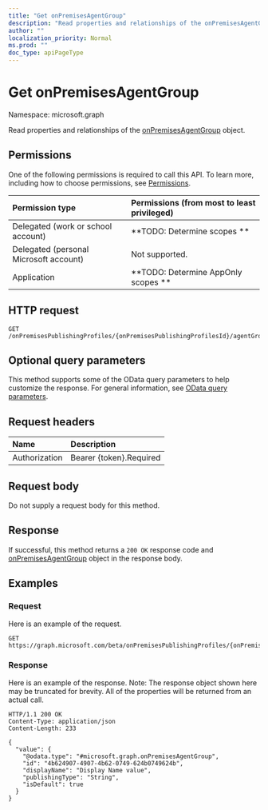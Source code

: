 ```yaml
---
title: "Get onPremisesAgentGroup"
description: "Read properties and relationships of the onPremisesAgentGroup object."
author: ""
localization_priority: Normal
ms.prod: ""
doc_type: apiPageType
---
```


# Get onPremisesAgentGroup

Namespace: microsoft.graph

Read properties and relationships of the [onPremisesAgentGroup](../resources/onpremisesagentgroup.md) object.

## Permissions
One of the following permissions is required to call this API. To learn more, including how to choose permissions, see [Permissions](/concepts/permissions-reference.md).

|Permission type|Permissions (from most to least privileged)|
|:---|:---|
|Delegated (work or school account)|**TODO: Determine scopes **|
|Delegated (personal Microsoft account)|Not supported.|
|Application|**TODO: Determine AppOnly scopes **|

## HTTP request
<!-- {
  "blockType": "ignored"
}
-->
``` http
GET /onPremisesPublishingProfiles/{onPremisesPublishingProfilesId}/agentGroups/{onPremisesAgentGroupId}
```

## Optional query parameters
This method supports some of the OData query parameters to help customize the response. For general information, see [OData query parameters](/graph/query-parameters).

## Request headers
|Name|Description|
|:---|:---|
|Authorization|Bearer {token}.Required|

## Request body
Do not supply a request body for this method.

## Response
If successful, this method returns a `200 OK` response code and [onPremisesAgentGroup](../resources/onpremisesagentgroup.md) object in the response body.

## Examples

### Request
Here is an example of the request.
<!-- {
  "blockType": "request",
  "name": "get_onpremisesagentgroup"
}
-->
``` http
GET https://graph.microsoft.com/beta/onPremisesPublishingProfiles/{onPremisesPublishingProfilesId}/agentGroups/{onPremisesAgentGroupId}
```

### Response
Here is an example of the response. Note: The response object shown here may be truncated for brevity. All of the properties will be returned from an actual call.
<!-- {
  "blockType": "response",
  "truncated": true,
  "@odata.type": "microsoft.graph.onPremisesAgentGroup"
}
-->
``` http
HTTP/1.1 200 OK
Content-Type: application/json
Content-Length: 233

{
  "value": {
    "@odata.type": "#microsoft.graph.onPremisesAgentGroup",
    "id": "4b624907-4907-4b62-0749-624b0749624b",
    "displayName": "Display Name value",
    "publishingType": "String",
    "isDefault": true
  }
}
```

